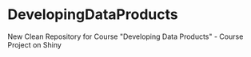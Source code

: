 DevelopingDataProducts
======================

New Clean Repository for Course "Developing Data Products" - Course Project on Shiny
